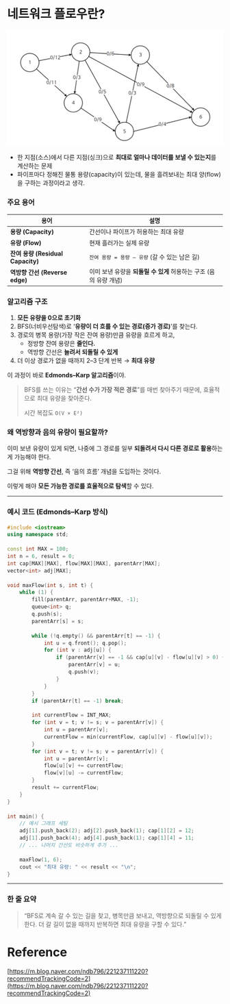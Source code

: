 # 네트워크 플로우란?

![image.png](./assets/네크워크플로우.png)

- 한 지점(소스)에서 다른 지점(싱크)으로 **최대로 얼마나 데이터를 보낼 수 있는지**를 계산하는 문제
- 파이프마다 정해진 물통 용량(capacity)이 있는데, 물을 흘려보내는 최대 양(flow)을 구하는 과정이라고 생각.

### 주요 용어

| 용어 | 설명 |
| --- | --- |
| **용량 (Capacity)** | 간선이나 파이프가 허용하는 최대 유량 |
| **유량 (Flow)** | 현재 흘러가는 실제 유량 |
| **잔여 용량 (Residual Capacity)** | `잔여 용량 = 용량 – 유량` (갈 수 있는 남은 길) |
| **역방향 간선 (Reverse edge)** | 이미 보낸 유량을 **되돌릴 수 있게** 허용하는 구조 (음의 유량 개념) |

### 알고리즘 구조

1. **모든 유량을 0으로 초기화**
2. BFS(너비우선탐색)로 ‘**유량이 더 흐를 수 있는 경로(증가 경로)**’를 찾는다.
3. 경로의 병목 용량(가장 작은 잔여 용량)만큼 유량을 흐르게 하고,
    - 정방향 잔여 용량은 **줄인다.**
    - 역방향 간선은 **늘려서 되돌릴 수 있게**
4. 더 이상 경로가 없을 때까지 2–3 단계 반복 → **최대 유량**

이 과정이 바로 **Edmonds–Karp 알고리즘**이야.

> BFS를 쓰는 이유는 “**간선 수가 가장 적은 경로**”를 매번 찾아주기 때문에, 효율적으로 최대 유량을 찾아준다.
> 
> 
> 시간 복잡도 `O(V × E²)`
> 

### 왜 역방향과 음의 유량이 필요할까?

이미 보낸 유량이 있게 되면, 나중에 그 경로를 일부 **되돌려서 다시 다른 경로로 활용**하는 게 가능해야 한다.

그걸 위해 **역방향 간선**, 즉 ‘음의 흐름’ 개념을 도입하는 것이다.

이렇게 해야 **모든 가능한 경로를 효율적으로 탐색**할 수 있다.

---

### 예시 코드 (Edmonds–Karp 방식)

```cpp
#include <iostream>
using namespace std;

const int MAX = 100;
int n = 6, result = 0;
int cap[MAX][MAX], flow[MAX][MAX], parentArr[MAX];
vector<int> adj[MAX];

void maxFlow(int s, int t) {
    while (1) {
        fill(parentArr, parentArr+MAX, -1);
        queue<int> q;
        q.push(s);
        parentArr[s] = s;

        while (!q.empty() && parentArr[t] == -1) {
            int u = q.front(); q.pop();
            for (int v : adj[u]) {
                if (parentArr[v] == -1 && cap[u][v] - flow[u][v] > 0) {
                    parentArr[v] = u;
                    q.push(v);
                }
            }
        }
        if (parentArr[t] == -1) break;

        int currentFlow = INT_MAX;
        for (int v = t; v != s; v = parentArr[v]) {
            int u = parentArr[v];
            currentFlow = min(currentFlow, cap[u][v] - flow[u][v]);
        }
        for (int v = t; v != s; v = parentArr[v]) {
            int u = parentArr[v];
            flow[u][v] += currentFlow;
            flow[v][u] -= currentFlow;
        }
        result += currentFlow;
    }
}

int main() {
    // 예시 그래프 세팅
    adj[1].push_back(2); adj[2].push_back(1); cap[1][2] = 12;
    adj[1].push_back(4); adj[4].push_back(1); cap[1][4] = 11;
    // ... 나머지 간선도 비슷하게 추가 ...

    maxFlow(1, 6);
    cout << "최대 유량: " << result << "\n";
}

```

---

### 한 줄 요약

> “BFS로 계속 갈 수 있는 길을 찾고, 병목만큼 보내고, 역방향으로 되돌릴 수 있게 한다. 더 갈 길이 없을 때까지 반복하면 최대 유량을 구할 수 있다.”
> 

# Reference

[https://m.blog.naver.com/ndb796/221237111220?recommendTrackingCode=2](https://m.blog.naver.com/ndb796/221237111220?recommendTrackingCode=2)
